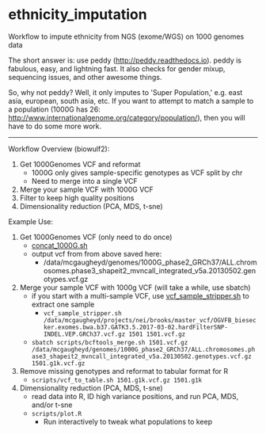 # ethnicity_imputation
Workflow to impute ethnicity from NGS (exome/WGS) on 1000 genomes data

The short answer is: use peddy (http://peddy.readthedocs.io). peddy is fabulous, easy, and lightning fast. It also checks for gender mixup, sequencing issues, and other awesome things. 

So, why not peddy? Well, it only imputes to 'Super Population,' e.g. east asia, european, south asia, etc. If you want to attempt to match a sample to a population (1000G has 26: http://www.internationalgenome.org/category/population/), then you will have to do some more work. 

---------------------------
Workflow Overview (biowulf2):

1. Get 1000Genomes VCF and reformat
    * 1000G only gives sample-specific genotypes as VCF split by chr
    * Need to merge into a single VCF
2. Merge your sample VCF with 1000G VCF
3. Filter to keep high quality positions
4. Dimensionality reduction (PCA, MDS, t-sne)

Example Use:
1. Get 1000Genomes VCF (only need to do once)
    * [concat_1000G.sh](https://github.com/davemcg/ethnicity_imputation/blob/master/scripts/concat_1000G.sh)
    * output vcf from from above saved here:
        * /data/mcgaugheyd/genomes/1000G_phase2_GRCh37/ALL.chromosomes.phase3_shapeit2_mvncall_integrated_v5a.20130502.genotypes.vcf.gz
2. Merge your sample VCF with 1000g VCF (will take a while, use sbatch)
    * if you start with a multi-sample VCF, use [vcf_sample_stripper.sh](https://github.com/davemcg/biowulf2-bin/blob/master/vcf_sample_stripper.sh) to extract one sample
        * `vcf_sample_stripper.sh /data/mcgaugheyd/projects/nei/brooks/master_vcf/OGVFB_biesecker.exomes.bwa.b37.GATK3.5.2017-03-02.hardFilterSNP-INDEL.VEP.GRCh37.vcf.gz 1501 1501.vcf.gz`
    * `sbatch scripts/bcftools_merge.sh 1501.vcf.gz /data/mcgaugheyd/genomes/1000G_phase2_GRCh37/ALL.chromosomes.phase3_shapeit2_mvncall_integrated_v5a.20130502.genotypes.vcf.gz 1501.g1k.vcf.gz`
3. Remove missing genotypes and reformat to tabular format for R
    * `scripts/vcf_to_table.sh 1501.g1k.vcf.gz 1501.g1k`
4. Dimensionality reduction (PCA, MDS, t-sne)
    * read data into R, ID high variance positions, and run PCA, MDS, and/or t-sne
    * `scripts/plot.R`
        * Run interactively to tweak what populations to keep
